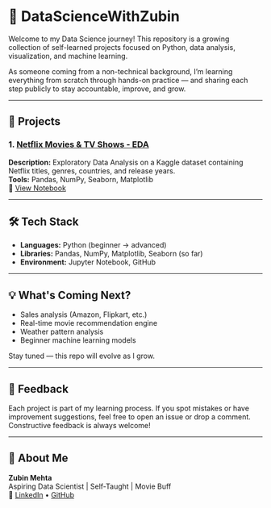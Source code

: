 # 🚀 DataScienceWithZubin

Welcome to my Data Science journey! This repository is a growing collection of self-learned projects focused on Python, data analysis, visualization, and machine learning.

As someone coming from a non-technical background, I’m learning everything from scratch through hands-on practice — and sharing each step publicly to stay accountable, improve, and grow.

---

## 📂 Projects

### 1. [Netflix Movies & TV Shows - EDA](./netflix-eda)
**Description:** Exploratory Data Analysis on a Kaggle dataset containing Netflix titles, genres, countries, and release years.  
**Tools:** Pandas, NumPy, Seaborn, Matplotlib  
🔗 [View Notebook](./netflix-eda/Netflix_EDA.ipynb)

---

## 🛠️ Tech Stack

- **Languages:** Python (beginner → advanced)
- **Libraries:** Pandas, NumPy, Matplotlib, Seaborn (so far)
- **Environment:** Jupyter Notebook, GitHub

---

## 💡 What's Coming Next?

- Sales analysis (Amazon, Flipkart, etc.)
- Real-time movie recommendation engine
- Weather pattern analysis
- Beginner machine learning models

Stay tuned — this repo will evolve as I grow.

---

## 🤝 Feedback

Each project is part of my learning process. If you spot mistakes or have improvement suggestions, feel free to open an issue or drop a comment. Constructive feedback is always welcome!

---

## 👤 About Me

**Zubin Mehta**  
Aspiring Data Scientist | Self-Taught | Movie Buff  
🔗 [LinkedIn](https://www.linkedin.com/in/iamzubinmehta) • [GitHub](https://github.com/ZubinMehta27)
